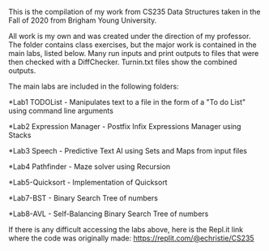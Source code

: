 This is the compilation of my work from CS235 Data Structures taken in the Fall of 2020 from Brigham Young University.

All work is my own and was created under the direction of my professor. The folder contains class exercises,
but the major work is contained in the main labs, listed below. Many run inputs and print outputs to files
that were then checked with a DiffChecker. Turnin.txt files show the combined outputs.

The main labs are included in the following folders:

*Lab1 TODOList - Manipulates text to a file in the form of a "To do List" using command line arguments

*Lab2 Expression Manager - Postfix Infix Expressions Manager using Stacks

*Lab3 Speech - Predictive Text AI using Sets and Maps from input files

*Lab4 Pathfinder - Maze solver using Recursion

*Lab5-Quicksort - Implementation of Quicksort

*Lab7-BST - Binary Search Tree of numbers

*Lab8-AVL - Self-Balancing Binary Search Tree of numbers


If there is any difficult accessing the labs above, here is the Repl.it link 
where the code was originally made: https://replit.com/@echristie/CS235
